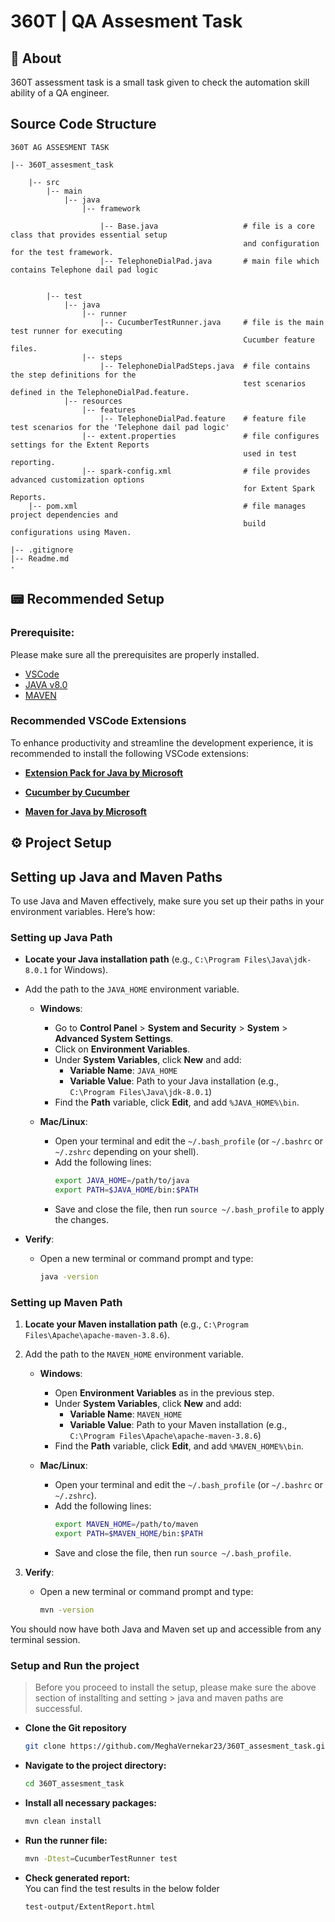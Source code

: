 # 360T | QA Assesment Task

## 📜 About

360T assessment task is a small task given to check the automation skill ability of a QA engineer.

## Source Code Structure

```
360T AG ASSESMENT TASK

|-- 360T_assesment_task								

	|-- src
        |-- main
            |-- java
                |-- framework
                    
                    |-- Base.java                   # file is a core class that provides essential setup 
                                                    and configuration for the test framework.
                    |-- TelephoneDialPad.java       # main file which contains Telephone dail pad logic
                    

        |-- test
            |-- java
                |-- runner
                    |-- CucumberTestRunner.java     # file is the main test runner for executing 
                                                    Cucumber feature files.
                |-- steps
                    |-- TelephoneDialPadSteps.java  # file contains the step definitions for the
                                                    test scenarios defined in the TelephoneDialPad.feature.
            |-- resources
                |-- features
                    |-- TelephoneDialPad.feature    # feature file test scenarios for the 'Telephone dail pad logic'
                |-- extent.properties               # file configures settings for the Extent Reports
                                                    used in test reporting.
                |-- spark-config.xml                # file provides advanced customization options 
                                                    for Extent Spark Reports.
	|-- pom.xml                                     # file manages project dependencies and 
                                                    build configurations using Maven.

|-- .gitignore				
|-- Readme.md
-	
```

## 📟 Recommended Setup

### Prerequisite:

Please make sure all the prerequisites are properly installed. 

- [VSCode](https://code.visualstudio.com/)
- [JAVA v8.0](https://www.oracle.com/in/java/technologies/javase/javase8-archive-downloads.html)
- [MAVEN](https://maven.apache.org/)

### Recommended VSCode Extensions

To enhance productivity and streamline the development experience, it is recommended to install the following VSCode extensions:

- **[Extension Pack for Java by Microsoft](https://marketplace.visualstudio.com/items?itemName=vscjava.vscode-java-pack)**

- **[Cucumber by Cucumber](https://marketplace.visualstudio.com/items?itemName=alexkrechik.cucumberautocomplete)**

- **[Maven for Java by Microsoft](https://marketplace.visualstudio.com/items?itemName=vscjava.vscode-maven)**


## ⚙ Project Setup

## Setting up Java and Maven Paths

To use Java and Maven effectively, make sure you set up their paths in your environment variables. Here’s how:

### Setting up Java Path

- **Locate your Java installation path** (e.g., `C:\Program Files\Java\jdk-8.0.1` for Windows).

- Add the path to the `JAVA_HOME` environment variable.

   - **Windows**:
     - Go to **Control Panel** > **System and Security** > **System** > **Advanced System Settings**.
     - Click on **Environment Variables**.
     - Under **System Variables**, click **New** and add:
       - **Variable Name**: `JAVA_HOME`
       - **Variable Value**: Path to your Java installation (e.g., `C:\Program Files\Java\jdk-8.0.1`)
     - Find the **Path** variable, click **Edit**, and add `%JAVA_HOME%\bin`.

   - **Mac/Linux**:
     - Open your terminal and edit the `~/.bash_profile` (or `~/.bashrc` or `~/.zshrc` depending on your shell).
     - Add the following lines:
       ```bash
       export JAVA_HOME=/path/to/java
       export PATH=$JAVA_HOME/bin:$PATH
       ```
     - Save and close the file, then run `source ~/.bash_profile` to apply the changes.

- **Verify**:
   - Open a new terminal or command prompt and type:
     ```bash
     java -version
     ```

### Setting up Maven Path

1. **Locate your Maven installation path** (e.g., `C:\Program Files\Apache\apache-maven-3.8.6`).
2. Add the path to the `MAVEN_HOME` environment variable.

   - **Windows**:
     - Open **Environment Variables** as in the previous step.
     - Under **System Variables**, click **New** and add:
       - **Variable Name**: `MAVEN_HOME`
       - **Variable Value**: Path to your Maven installation (e.g., `C:\Program Files\Apache\apache-maven-3.8.6`)
     - Find the **Path** variable, click **Edit**, and add `%MAVEN_HOME%\bin`.

   - **Mac/Linux**:
     - Open your terminal and edit the `~/.bash_profile` (or `~/.bashrc` or `~/.zshrc`).
     - Add the following lines:
       ```bash
       export MAVEN_HOME=/path/to/maven
       export PATH=$MAVEN_HOME/bin:$PATH
       ```
     - Save and close the file, then run `source ~/.bash_profile`.

3. **Verify**:
   - Open a new terminal or command prompt and type:
     ```bash
     mvn -version
     ```

You should now have both Java and Maven set up and accessible from any terminal session.


### Setup and Run the project

> Before you proceed to install the setup, please make sure the above section of installting and setting > java and maven paths are successful.  

- **Clone the Git repository**

  ```bash
  git clone https://github.com/MeghaVernekar23/360T_assesment_task.git
  ```

- **Navigate to the project directory:**

  ```bash
  cd 360T_assesment_task
  ```

- **Install all necessary packages:**

  ```bash
  mvn clean install
  ```

- **Run the runner file:**

  ```bash
  mvn -Dtest=CucumberTestRunner test
  ```

- **Check generated report:** <br/>
    You can find the test results in the below folder
    ```bash
    test-output/ExtentReport.html
    ```
